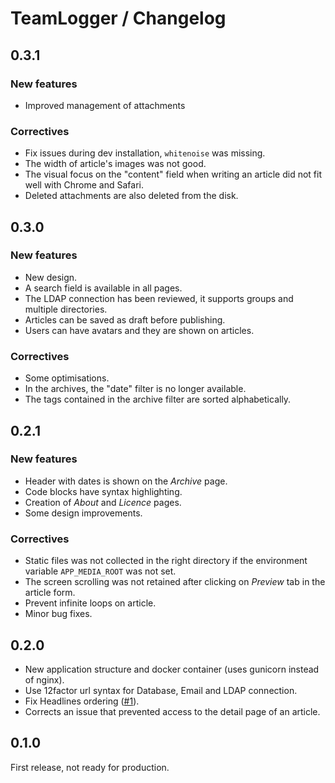 TeamLogger / Changelog
=====================

0.3.1
-----

### New features 

* Improved management of attachments

### Correctives

* Fix issues during dev installation, `whitenoise` was missing.
* The width of article's images was not good.
* The visual focus on the "content" field when writing an article did not fit well with Chrome and Safari.
* Deleted attachments are also deleted from the disk.

0.3.0
-----

### New features 

* New design.
* A search field is available in all pages.
* The LDAP connection has been reviewed, it supports groups and multiple directories.
* Articles can be saved as draft before publishing.
* Users can have avatars and they are shown on articles.

### Correctives

* Some optimisations.
* In the archives, the "date" filter is no longer available.
* The tags contained in the archive filter are sorted alphabetically.

0.2.1
-----

### New features 

* Header with dates is shown on the _Archive_ page.
* Code blocks have syntax highlighting.
* Creation of _About_ and _Licence_ pages.
* Some design improvements.

### Correctives

* Static files was not collected in the right directory if the environment variable `APP_MEDIA_ROOT` was not set.
* The screen scrolling was not retained after clicking on _Preview_ tab in the article form.
* Prevent infinite loops on article.
* Minor bug fixes.

0.2.0
-----

* New application structure and docker container (uses gunicorn instead of nginx).
* Use 12factor url syntax for Database, Email and LDAP connection.
* Fix Headlines ordering ([#1](https://github.com/mpapillon/django-teamlogger/issues/1)).
* Corrects an issue that prevented access to the detail page of an article.

0.1.0
-----

First release, not ready for production.
